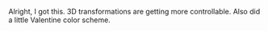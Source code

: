 Alright, I got this. 3D transformations are getting more controllable. 
Also did a little Valentine color scheme.